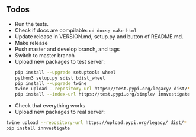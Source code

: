 ## Todos

- Run the tests.
- Check if docs are compilable:
  `cd docs; make html`
- Update release in VERSION.md, setup.py and button of README.md.
- Make release
- Push master and develop branch, and tags
- Switch to master branch
- Upload new packages to test server:
  ```bash
  pip install --upgrade setuptools wheel
  python3 setup.py sdist bdist_wheel
  pip install --upgrade twine
  twine upload --repository-url https://test.pypi.org/legacy/ dist/*
  pip install --index-url https://test.pypi.org/simple/ innvestigate
  ```
- Check that everything works
- Upload new packages to real server:
```bash
twine upload --repository-url https://upload.pypi.org/legacy/ dist/*
pip install innvestigate
```
